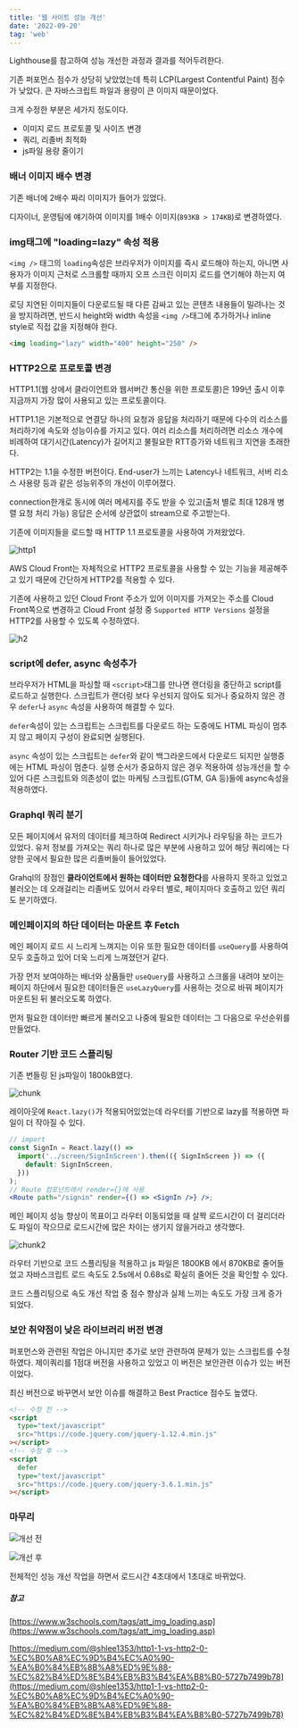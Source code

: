 ```yaml
---
title: '웹 사이트 성능 개선'
date: '2022-09-20'
tag: 'web'
---
```


Lighthouse를 참고하여 성능 개선한 과정과 결과를 적어두려한다.

기존 퍼포먼스 점수가 상당히 낮았었는데 특히 LCP(Largest Contentful Paint) 점수가 낮았다. 큰 자바스크립트 파일과 용량이 큰 이미지 때문이었다.

크게 수정한 부분은 세가지 정도이다.

- 이미지 로드 프로토콜 및 사이즈 변경
- 쿼리, 리졸버 최적화
- js파일 용량 줄이기

### 배너 이미지 배수 변경

기존 배너에 2배수 짜리 이미지가 들어가 있었다.

디자이너, 운영팀에 얘기하여 이미지를 1배수 이미지(`893KB > 174KB`)로 변경하였다.

### img태그에 "loading=lazy" 속성 적용

`<img />` 태그의 `loading`속성은 브라우저가 이미지를 즉시 로드해야 하는지, 아니면 사용자가 이미지 근처로 스크롤할 때까지 오프 스크린 이미지 로드를 연기해야 하는지 여부를 지정한다.

로딩 지연된 이미지들이 다운로드될 때 다른 감싸고 있는 콘텐츠 내용들이 밀려나는 것을 방지하려면, 반드시 height와 width 속성을 `<img />`태그에 추가하거나 inline style로 직접 값을 지정해야 한다.

```html
<img loading="lazy" width="400" height="250" />
```

### HTTP2으로 프로토콜 변경

HTTP1.1(웹 상에서 클라이언트와 웹서버간 통신을 위한 프로토콜)은 199년 출시 이후 지금까지 가장 많이 사용되고 있는 프로토콜이다.

HTTP1.1은 기본적으로 연결당 하나의 요청과 응답을 처리하기 때문에 다수의 리소스를 처리하기에 속도와 성능이슈를 가지고 있다. 여러 리소스를 처리하려면 리소스 개수에 비례하여 대기시간(Latency)가 길어지고 불필요한 RTT증가와 네트워크 지연을 초래한다.

HTTP2는 1.1을 수정한 버전이다. End-user가 느끼는 Latency나 네트워크, 서버 리소스 사용량 등과 같은 성능위주의 개선이 이루어졌다.

connection한개로 동시에 여러 메세지를 주도 받을 수 있고(출처 별로 최대 128개 병렬 요청 처리 가능) 응답은 순서에 상관없이 stream으로 주고받는다.

기존에 이미지들을 로드할 때 HTTP 1.1 프로토콜을 사용하여 가져왔었다.

![http1](https://user-images.githubusercontent.com/60374596/191153386-2fb2bfb2-c49f-45fe-b34c-9f226947fb26.png)

AWS Cloud Front는 자체적으로 HTTP2 프로토콜을 사용할 수 있는 기능을 제공해주고 있기 때문에 간단하게 HTTP2를 적용할 수 있다.

기존에 사용하고 있던 Cloud Front 주소가 있어 이미지를 가져오는 주소를 Cloud Front쪽으로 변경하고 Cloud Front 설정 중 `Supported HTTP Versions` 설정을 HTTP2를 사용할 수 있도록 수정하였다.

![h2](https://user-images.githubusercontent.com/60374596/191384359-cf4c5232-421b-481f-b301-253451679ce3.png)

### script에 defer, async 속성추가

브라우저가 HTML을 파싱할 때 `<script>`태그를 만나면 랜더링을 중단하고 script를 로드하고 실행한다. 스크립트가 랜더링 보다 우선되지 않아도 되거나 중요하지 않은 경우 `defer`나 `async` 속성을 사용하여 해결할 수 있다.

`defer`속성이 있는 스크립트는 스크립트를 다운로드 하는 도중에도 HTML 파싱이 멈추지 않고 페이지 구성이 완료되면 실행된다.

`async` 속성이 있는 스크립트는 `defer`와 같이 백그라운드에서 다운로드 되지만 실행중에는 HTML 파싱이 멈춘다. 실행 순서가 중요하지 않은 경우 적용하여 성능개선을 할 수 있어 다른 스크립트와 의존성이 없는 마케팅 스크립트(GTM, GA 등)들에 async속성을 적용하였다.

### Graphql 쿼리 분기

모든 페이지에서 유저의 데이터를 체크하여 Redirect 시키거나 라우팅을 하는 코드가 있었다. 유저 정보를 가져오는 쿼리 하나로 많은 부분에 사용하고 있어 해당 쿼리에는 다양한 곳에서 필요한 많은 리졸버들이 들어있었다.

Grahql의 장점인 **클라이언트에서 원하는 데이터만 요청한다**를 사용하지 못하고 있었고 불러오는 데 오래걸리는 리졸버도 있어서 라우터 별로, 페이지마다 호출하고 있던 쿼리도 분기하였다.

### 메인페이지의 하단 데이터는 마운트 후 Fetch

메인 페이지 로드 시 느리게 느껴지는 이유 또한 필요한 데이터를 `useQuery`를 사용하여 모두 호출하고 있어 더욱 느리게 느껴졌던거 같다.

가장 먼저 보여야하는 배너와 상품들만 `useQuery`를 사용하고 스크롤을 내려야 보이는 페이지 하단에서 필요한 데이터들은 `useLazyQuery`를 사용하는 것으로 바꿔 페이지가 마운트된 뒤 불러오도록 하였다.

먼저 필요한 데이터만 빠르게 불러오고 나중에 필요한 데이터는 그 다음으로 우선순위를 만들었다.

### Router 기반 코드 스플리팅

기존 번들링 된 js파일이 1800kB였다.

![chunk](https://user-images.githubusercontent.com/60374596/191388594-fec0266f-6335-4e6f-af0b-b6100a51227d.png)

레이아웃에 `React.lazy()`가 적용되어있었는데 라우터를 기반으로 lazy를 적용하면 파일이 더 작아질 수 있다.

```jsx
// import
const SignIn = React.lazy(() =>
  import('../screen/SignInScreen').then(({ SignInScreen }) => ({
    default: SignInScreen,
  }))
);
// Route 컴포넌트에서 render={}에 사용
<Route path="/signin" render={() => <SignIn />} />;
```

메인 페이지 성능 향상이 목표이고 라우터 이동되었을 때 살짝 로드시간이 더 걸리더라도 파일이 작으므로 로드시간에 많은 차이는 생기지 않을거라고 생각했다.

![chunk2](https://user-images.githubusercontent.com/60374596/191390345-96c85535-8730-47aa-9b31-16a52b2bb5fe.png)

라우터 기반으로 코드 스플리팅을 적용하고 js 파일은 1800KB 에서 870KB로 줄어들었고 자바스크립트 로드 속도도 2.5s에서 0.68s로 확실히 줄어든 것을 확인할 수 있다.

코드 스플리팅으로 속도 개선 작업 중 점수 향상과 실제 느끼는 속도도 가장 크게 증가 되었다.

### 보안 취약점이 낮은 라이브러리 버전 변경

퍼포먼스와 관련된 작업은 아니지만 추가로 보안 관련하여 문제가 있는 스크립트를 수정하였다.
제이쿼리를 1점대 버전을 사용하고 있었고 이 버전은 보안관련 이슈가 있는 버전이었다.

최신 버전으로 바꾸면서 보안 이슈를 해결하고 Best Practice 점수도 높였다.

```html
<!-- 수정 전 -->
<script
  type="text/javascript"
  src="https://code.jquery.com/jquery-1.12.4.min.js"
></script>
<!-- 수정 후 -->
<script
  defer
  type="text/javascript"
  src="https://code.jquery.com/jquery-3.6.1.min.js"
></script>
```

### 마무리

![개선 전](https://user-images.githubusercontent.com/60374596/191390789-9c6d0a7d-95d6-48c5-8fcd-e6baa9974ca1.png)

![개선 후](https://user-images.githubusercontent.com/60374596/191390792-89454e81-4756-41a7-baa4-6346cca2947a.png)

전체적인 성능 개선 작업을 하면서 로드시간 4초대에서 1초대로 바뀌었다.

##### 참고

[https://www.w3schools.com/tags/att_img_loading.asp](https://www.w3schools.com/tags/att_img_loading.asp)

[https://medium.com/@shlee1353/http1-1-vs-http2-0-%EC%B0%A8%EC%9D%B4%EC%A0%90-%EA%B0%84%EB%8B%A8%ED%9E%88-%EC%82%B4%ED%8E%B4%EB%B3%B4%EA%B8%B0-5727b7499b78](https://medium.com/@shlee1353/http1-1-vs-http2-0-%EC%B0%A8%EC%9D%B4%EC%A0%90-%EA%B0%84%EB%8B%A8%ED%9E%88-%EC%82%B4%ED%8E%B4%EB%B3%B4%EA%B8%B0-5727b7499b78)
